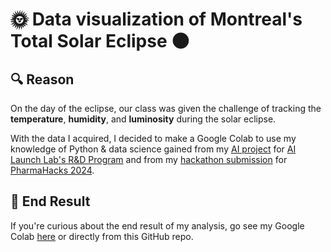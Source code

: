 # 🌞 **Data visualization of Montreal's Total Solar Eclipse** 🌑

## 🔍 Reason

On the day of the eclipse, our class was given the challenge of tracking the **temperature**, **humidity**, and **luminosity** during the solar eclipse.

With the data I acquired, I decided to make a Google Colab to use my knowledge of Python & data science gained from my [AI project](https://github.com/carsonSgit/TradeMind) for [AI Launch Lab's R&D Program](https://launchlab.ai/) and from my [hackathon submission](https://github.com/GodPuffin/Pharmahacks2024) for [PharmaHacks 2024](https://pharmahacks.com/). 

## 🔬 End Result

If you're curious about the end result of my analysis, go see my Google Colab [here](https://colab.research.google.com/drive/1CQRKA0F4S26oeLIa3MzIPkeho72_VQC1?usp=sharing) or directly from this GitHub repo.
